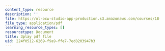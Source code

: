 ```yaml
---
content_type: resource
description: ''
file: https://ol-ocw-studio-app-production.s3.amazonaws.com/courses/18-01sc-single-variable-calculus-fall-2010/224f05126269f9a9ffe77ed8203947b3_XRkgBWbWvg4.pdf
file_type: application/pdf
learning_resource_types: []
resourcetype: Document
title: 3play pdf file
uid: 224f0512-6269-f9a9-ffe7-7ed8203947b3
---
```

